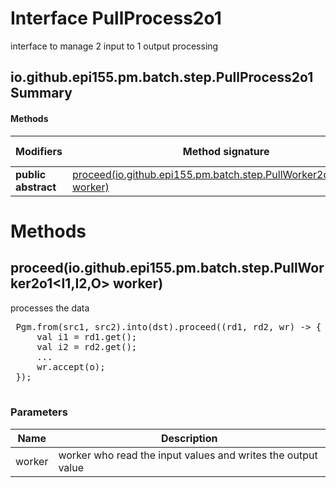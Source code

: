 Interface PullProcess2o1
========================
interface to manage 2 input to 1 output processing

io.github.epi155.pm.batch.step.PullProcess2o1 Summary
-------
#### Methods
| Modifiers           | Method signature                                                                                                                      | Return type |
| ------------------- | ------------------------------------------------------------------------------------------------------------------------------------- | ----------- |
| **public abstract** | [proceed(io.github.epi155.pm.batch.step.PullWorker2o1<I1,I2,O> worker)](#proceediogithubepi155pmbatchsteppullworker2o1i1-i2-o-worker) | void        |

Methods
=======
proceed(io.github.epi155.pm.batch.step.PullWorker2o1<I1,I2,O> worker)
---------------------------------------------------------------------
processes the data
 <pre>
 Pgm.from(src1, src2).into(dst).proceed((rd1, rd2, wr) -> {
     val i1 = rd1.get();
     val i2 = rd2.get();
     ...
     wr.accept(o);
 });
 </pre>

### Parameters

| Name   | Description                                                  |
| ------ | ------------------------------------------------------------ |
| worker | worker who read the input values and writes the output value |


